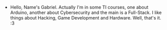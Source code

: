 - Hello, Name's Gabriel. Actually I'm in some TI courses, one about Arduino, another about Cybersecurity and the main is a Full-Stack.
  I like things about Hacking, Game Development and Hardware.
  Well, that's it. :3


<!---
WSgabri3l/WSgabri3l is a ✨ special ✨ repository because its `README.md` (this file) appears on your GitHub profile.
You can click the Preview link to take a look at your changes.
--->

